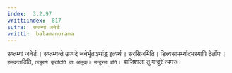 ```yaml
---
index:  3.2.97
vrittiindex:  817
sutra:  सप्तम्यां जनेर्डः
vritti:  balamanorama 
---
```


सप्तम्यां जनेर्डः। सप्तम्यन्ते उपपदे जनेर्भूताऽर्थाड्ड इत्यर्थः। सरसिजमिति। डित्त्वसामर्थ्यादभस्यापि टेर्लोपः। `हलदन्ता`दिति, `तत्पुरुषे कृतीटति वा अलुक्। मन्दुरज इति। `वाजिशाला तु मन्दुरे`त्यमरः। 

